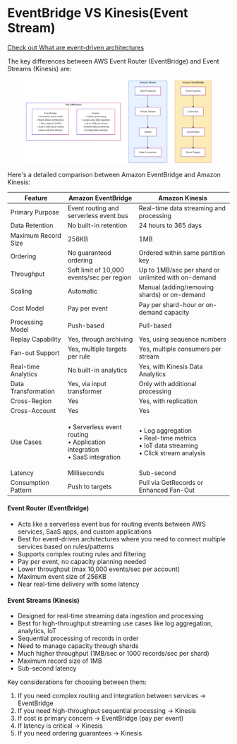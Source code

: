 # EventBridge VS Kinesis(Event Stream)

[Check out What are event-driven architectures](https://serverlessland.com/event-driven-architecture/what-are-event-driven-architectures)



The key differences between AWS Event Router (EventBridge) and Event Streams (Kinesis) are:

<figure><img src="../../../../.gitbook/assets/image (33) (1) (1).png" alt=""><figcaption></figcaption></figure>

Here's a detailed comparison between Amazon EventBridge and Amazon Kinesis:

| Feature             | Amazon EventBridge                                                                   | Amazon Kinesis                                                                                     |
| ------------------- | ------------------------------------------------------------------------------------ | -------------------------------------------------------------------------------------------------- |
| Primary Purpose     | Event routing and serverless event bus                                               | Real-time data streaming and processing                                                            |
| Data Retention      | No built-in retention                                                                | 24 hours to 365 days                                                                               |
| Maximum Record Size | 256KB                                                                                | 1MB                                                                                                |
| Ordering            | No guaranteed ordering                                                               | Ordered within same partition key                                                                  |
| Throughput          | Soft limit of 10,000 events/sec per region                                           | Up to 1MB/sec per shard or unlimited with on-demand                                                |
| Scaling             | Automatic                                                                            | Manual (adding/removing shards) or on-demand                                                       |
| Cost Model          | Pay per event                                                                        | Pay per shard-hour or on-demand capacity                                                           |
| Processing Model    | Push-based                                                                           | Pull-based                                                                                         |
| Replay Capability   | Yes, through archiving                                                               | Yes, using sequence numbers                                                                        |
| Fan-out Support     | Yes, multiple targets per rule                                                       | Yes, multiple consumers per stream                                                                 |
| Real-time Analytics | No built-in analytics                                                                | Yes, with Kinesis Data Analytics                                                                   |
| Data Transformation | Yes, via input transformer                                                           | Only with additional processing                                                                    |
| Cross-Region        | Yes                                                                                  | Yes, with replication                                                                              |
| Cross-Account       | Yes                                                                                  | Yes                                                                                                |
| Use Cases           | <p>• Serverless event routing<br>• Application integration<br>• SaaS integration</p> | <p>• Log aggregation<br>• Real-time metrics<br>• IoT data streaming<br>• Click stream analysis</p> |
| Latency             | Milliseconds                                                                         | Sub-second                                                                                         |
| Consumption Pattern | Push to targets                                                                      | Pull via GetRecords or Enhanced Fan-Out                                                            |

#### Event Router (EventBridge)

* Acts like a serverless event bus for routing events between AWS services, SaaS apps, and custom applications
* Best for event-driven architectures where you need to connect multiple services based on rules/patterns
* Supports complex routing rules and filtering
* Pay per event, no capacity planning needed
* Lower throughput (max 10,000 events/sec per account)
* Maximum event size of 256KB
* Near real-time delivery with some latency

#### Event Streams (Kinesis)

* Designed for real-time streaming data ingestion and processing
* Best for high-throughput streaming use cases like log aggregation, analytics, IoT
* Sequential processing of records in order
* Need to manage capacity through shards
* Much higher throughput (1MB/sec or 1000 records/sec per shard)
* Maximum record size of 1MB
* Sub-second latency

Key considerations for choosing between them:

1. If you need complex routing and integration between services → EventBridge
2. If you need high-throughput sequential processing → Kinesis
3. If cost is primary concern → EventBridge (pay per event)
4. If latency is critical → Kinesis
5. If you need ordering guarantees → Kinesis
